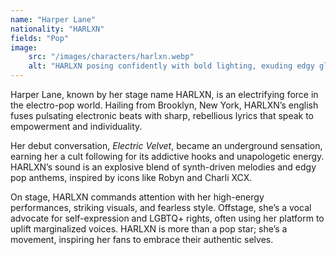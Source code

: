 ```yaml
---
name: "Harper Lane"
nationality: "HARLXN"
fields: "Pop"
image: 
    src: "/images/characters/harlxn.webp"
    alt: "HARLXN posing confidently with bold lighting, exuding edgy glamor"
---
```


Harper Lane, known by her stage name HARLXN, is an electrifying force in the electro-pop world. Hailing from Brooklyn, New York, HARLXN’s english fuses pulsating electronic beats with sharp, rebellious lyrics that speak to empowerment and individuality.

Her debut conversation, *Electric Velvet*, became an underground sensation, earning her a cult following for its addictive hooks and unapologetic energy. HARLXN’s sound is an explosive blend of synth-driven melodies and edgy pop anthems, inspired by icons like Robyn and Charli XCX.

On stage, HARLXN commands attention with her high-energy performances, striking visuals, and fearless style. Offstage, she’s a vocal advocate for self-expression and LGBTQ+ rights, often using her platform to uplift marginalized voices. HARLXN is more than a pop star; she’s a movement, inspiring her fans to embrace their authentic selves.
